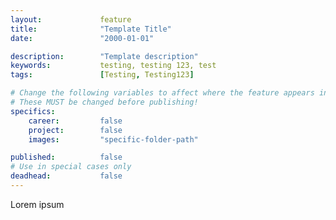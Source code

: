 ```yaml
---
layout:             feature
title:              "Template Title"
date:               "2000-01-01"

description:        "Template description"
keywords:           testing, testing 123, test
tags:               [Testing, Testing123]

# Change the following variables to affect where the feature appears in the tile layout, and where images are pulled from.
# These MUST be changed before publishing!
specifics:
    career:         false
    project:        false
    images:         "specific-folder-path"

published:          false
# Use in special cases only
deadhead:           false
---
```


Lorem ipsum
